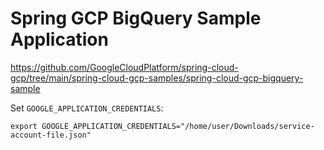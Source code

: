 # Spring GCP BigQuery Sample Application

https://github.com/GoogleCloudPlatform/spring-cloud-gcp/tree/main/spring-cloud-gcp-samples/spring-cloud-gcp-bigquery-sample


Set `GOOGLE_APPLICATION_CREDENTIALS`:
```shell
export GOOGLE_APPLICATION_CREDENTIALS="/home/user/Downloads/service-account-file.json"
```
